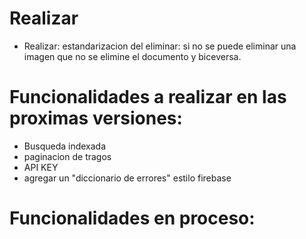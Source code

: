 # Realizar
- Realizar: estandarizacion del eliminar: si no se puede eliminar una imagen que no se elimine el documento y biceversa.

# Funcionalidades a realizar en las proximas versiones:
- Busqueda indexada
- paginacion de tragos
- API KEY
- agregar un "diccionario de errores" estilo firebase

# Funcionalidades en proceso:
